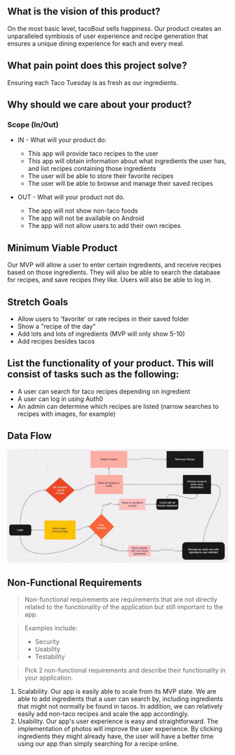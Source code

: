 ## What is the vision of this product?

On the most basic level, tacoBout sells happiness. Our product creates an unparalleled symbiosis of user experience and recipe generation that ensures a unique dining experience for each and every meal.

## What pain point does this project solve?

Ensuring each Taco Tuesday is as fresh as our ingredients. 

## Why should we care about your product?

### Scope (In/Out)

- IN - What will your product do:
  - This app will provide taco recipes to the user
  - This app will obtain information about what ingredients the user has, and list recipes containing those ingredients
  - The user will be able to store their favorite recipes
  - The user will be able to browse and manage their saved recipes

- OUT - What will your product not do.
  - The app will not show non-taco foods
  - The app will not be available on Android
  - The app will not allow users to add their own recipes

## Minimum Viable Product

Our MVP will allow a user to enter certain ingredients, and receive recipes based on those ingredients. They will also be able to search the database for recipes, and save recipes they like. Users will also be able to log in.

## Stretch Goals

- Allow users to 'favorite' or rate recipes in their saved folder
- Show a "recipe of the day"
- Add lots and lots of ingredients (MVP will only show 5-10)
- Add recipes besides tacos

## List the functionality of your product. This will consist of tasks such as the following:

- A user can search for taco recipes depending on ingredient
- A user can log in using Auth0
- An admin can determine which recipes are listed (narrow searches to recipes with images, for example)

## Data Flow

![wireframe](./img/tacoWireframe.JPG)

## Non-Functional Requirements

> Non-functional requirements are requirements that are not directly related to the functionality of the application but still important to the app.

> Examples include:
> - Security
> - Usability
> - Testability

>Pick 2 non-functional requirements and describe their functionality in your application.

1. Scalability. Our app is easily able to scale from its MVP state. We are able to add ingredients that a user can search by, including ingredients that might not normally be found in tacos. In addition, we can relatively easily add non-taco recipes and scale the app accordingly.
2. Usability. Our app's user experience is easy and straightforward. The implementation of photos will improve the user experience. By clicking ingredients they might already have, the user will have a better time using our app than simply searching for a recipe online.
